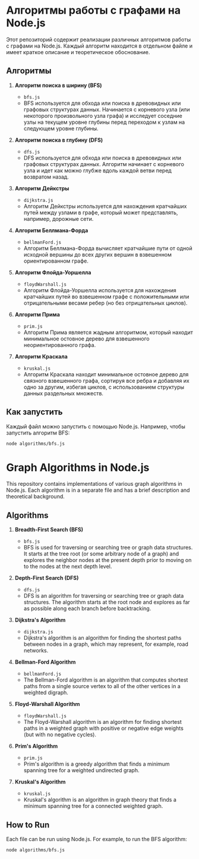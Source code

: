 # Алгоритмы работы с графами на Node.js

Этот репозиторий содержит реализации различных алгоритмов работы с графами на Node.js. Каждый алгоритм находится в отдельном файле и имеет краткое описание и теоретическое обоснование.

## Алгоритмы

1. **Алгоритм поиска в ширину (BFS)**
    - `bfs.js`
    - BFS используется для обхода или поиска в древовидных или графовых структурах данных. Начинается с корневого узла (или некоторого произвольного узла графа) и исследует соседние узлы на текущем уровне глубины перед переходом к узлам на следующем уровне глубины.

2. **Алгоритм поиска в глубину (DFS)**
    - `dfs.js`
    - DFS используется для обхода или поиска в древовидных или графовых структурах данных. Алгоритм начинает с корневого узла и идет как можно глубже вдоль каждой ветви перед возвратом назад.

3. **Алгоритм Дейкстры**
    - `dijkstra.js`
    - Алгоритм Дейкстры используется для нахождения кратчайших путей между узлами в графе, который может представлять, например, дорожные сети.

4. **Алгоритм Беллмана-Форда**
    - `bellmanFord.js`
    - Алгоритм Беллмана-Форда вычисляет кратчайшие пути от одной исходной вершины до всех других вершин в взвешенном ориентированном графе.

5. **Алгоритм Флойда-Уоршелла**
    - `floydWarshall.js`
    - Алгоритм Флойда-Уоршелла используется для нахождения кратчайших путей во взвешенном графе с положительными или отрицательными весами ребер (но без отрицательных циклов).

6. **Алгоритм Прима**
    - `prim.js`
    - Алгоритм Прима является жадным алгоритмом, который находит минимальное остовное дерево для взвешенного неориентированного графа.

7. **Алгоритм Краскала**
    - `kruskal.js`
    - Алгоритм Краскала находит минимальное остовное дерево для связного взвешенного графа, сортируя все ребра и добавляя их одно за другим, избегая циклов, с использованием структуры данных раздельных множеств.

## Как запустить

Каждый файл можно запустить с помощью Node.js. Например, чтобы запустить алгоритм BFS:

```bash
node algorithms/bfs.js
```

# Graph Algorithms in Node.js

This repository contains implementations of various graph algorithms in Node.js. Each algorithm is in a separate file and has a brief description and theoretical background.

## Algorithms

1. **Breadth-First Search (BFS)**
    - `bfs.js`
    - BFS is used for traversing or searching tree or graph data structures. It starts at the tree root (or some arbitrary node of a graph) and explores the neighbor nodes at the present depth prior to moving on to the nodes at the next depth level.

2. **Depth-First Search (DFS)**
    - `dfs.js`
    - DFS is an algorithm for traversing or searching tree or graph data structures. The algorithm starts at the root node and explores as far as possible along each branch before backtracking.

3. **Dijkstra's Algorithm**
    - `dijkstra.js`
    - Dijkstra's algorithm is an algorithm for finding the shortest paths between nodes in a graph, which may represent, for example, road networks.

4. **Bellman-Ford Algorithm**
    - `bellmanFord.js`
    - The Bellman-Ford algorithm is an algorithm that computes shortest paths from a single source vertex to all of the other vertices in a weighted digraph.

5. **Floyd-Warshall Algorithm**
    - `floydWarshall.js`
    - The Floyd-Warshall algorithm is an algorithm for finding shortest paths in a weighted graph with positive or negative edge weights (but with no negative cycles).

6. **Prim's Algorithm**
    - `prim.js`
    - Prim's algorithm is a greedy algorithm that finds a minimum spanning tree for a weighted undirected graph.

7. **Kruskal's Algorithm**
    - `kruskal.js`
    - Kruskal's algorithm is an algorithm in graph theory that finds a minimum spanning tree for a connected weighted graph.

## How to Run

Each file can be run using Node.js. For example, to run the BFS algorithm:

```bash
node algorithms/bfs.js
```